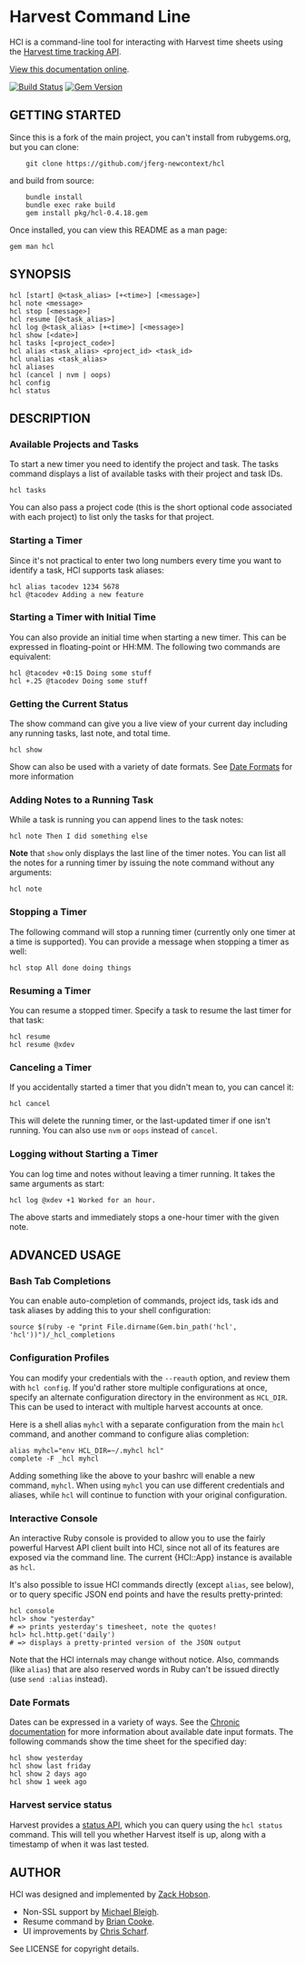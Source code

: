 # Harvest Command Line

HCl is a command-line tool for interacting with Harvest time sheets using the
[Harvest time tracking API][htt].

[View this documentation online][rdoc].

[![Build Status](https://travis-ci.org/zenhob/hcl.png?branch=master)](https://travis-ci.org/zenhob/hcl)
[![Gem Version](https://badge.fury.io/rb/hcl.png)](http://badge.fury.io/rb/hcl)

[htt]: http://www.getharvest.com/api/time_tracking
[rdoc]: http://www.rubydoc.info/github/zenhob/hcl/master

## GETTING STARTED

Since this is a fork of the main project, you can't install from rubygems.org, but 
you can clone:

		git clone https://github.com/jferg-newcontext/hcl

and build from source:

		bundle install
		bundle exec rake build
		gem install pkg/hcl-0.4.18.gem

Once installed, you can view this README as a man page:

    gem man hcl

## SYNOPSIS

    hcl [start] @<task_alias> [+<time>] [<message>]
    hcl note <message>
    hcl stop [<message>]
    hcl resume [@<task_alias>]
    hcl log @<task_alias> [+<time>] [<message>]
    hcl show [<date>]
    hcl tasks [<project_code>]
    hcl alias <task_alias> <project_id> <task_id>
    hcl unalias <task_alias>
    hcl aliases
    hcl (cancel | nvm | oops)
    hcl config
    hcl status

## DESCRIPTION

### Available Projects and Tasks

To start a new timer you need to identify the project and task.
The tasks command displays a list of available tasks with their
project and task IDs.

    hcl tasks

You can also pass a project code (this is the short optional code associated
with each project) to list only the tasks for that project.

### Starting a Timer

Since it's not practical to enter two long numbers every time you want to
identify a task, HCl supports task aliases:

    hcl alias tacodev 1234 5678
    hcl @tacodev Adding a new feature

### Starting a Timer with Initial Time

You can also provide an initial time when starting a new timer.
This can be expressed in floating-point or HH:MM. The following two
commands are equivalent:

    hcl @tacodev +0:15 Doing some stuff
    hcl +.25 @tacodev Doing some stuff
    
### Getting the Current Status

The show command can give you a live view of your current day including
any running tasks, last note, and total time.

    hcl show

Show can also be used with a variety of date formats. See [Date Formats](#date-formats) for more information

### Adding Notes to a Running Task

While a task is running you can append lines to the task notes:

    hcl note Then I did something else

**Note** that `show` only displays the last line of the timer notes.
You can list all the notes for a running timer by issuing the note
command without any arguments:

    hcl note

### Stopping a Timer

The following command will stop a running timer (currently only one timer at
a time is supported). You can provide a message when stopping a timer as
well:

    hcl stop All done doing things

### Resuming a Timer

You can resume a stopped timer. Specify a task to resume the last timer
for that task:

    hcl resume
    hcl resume @xdev

### Canceling a Timer

If you accidentally started a timer that you didn't mean to, you can cancel
it:

    hcl cancel

This will delete the running timer, or the last-updated timer if one isn't
running. You can also use `nvm` or `oops` instead of `cancel`.

### Logging without Starting a Timer

You can log time and notes without leaving a timer running. It takes
the same arguments as start:

    hcl log @xdev +1 Worked for an hour.

The above starts and immediately stops a one-hour timer with the given note.

## ADVANCED USAGE

### Bash Tab Completions

You can enable auto-completion of commands, project ids, task ids and task aliases by adding this to your shell
configuration:

    source $(ruby -e "print File.dirname(Gem.bin_path('hcl', 'hcl'))")/_hcl_completions

### Configuration Profiles

You can modify your credentials with the `--reauth` option, and review them
with `hcl config`. If you'd rather store multiple configurations at
once, specify an alternate configuration directory in the environment as
`HCL_DIR`. This can be used to interact with multiple harvest accounts at
once.

Here is a shell alias `myhcl` with a separate configuration from the
main `hcl` command, and another command to configure alias completion:

    alias myhcl="env HCL_DIR=~/.myhcl hcl"
    complete -F _hcl myhcl

Adding something like the above to your bashrc will enable a new command,
`myhcl`. When using `myhcl` you can use different credentials and aliases,
while `hcl` will continue to function with your original configuration.

### Interactive Console

An interactive Ruby console is provided to allow you to use the fairly
powerful Harvest API client built into HCl, since not all of its
features are exposed via the command line. The current {HCl::App}
instance is available as `hcl`.

It's also possible to issue HCl commands directly (except `alias`, see
below), or to query specific JSON end points and have the results
pretty-printed:

    hcl console
    hcl> show "yesterday"
    # => prints yesterday's timesheet, note the quotes!
    hcl> hcl.http.get('daily')
    # => displays a pretty-printed version of the JSON output

Note that the HCl internals may change without notice.
Also, commands (like `alias`) that are also reserved words in Ruby
can't be issued directly (use `send :alias` instead).

### Date Formats

Dates can be expressed in a variety of ways. See the [Chronic documentation][cd]
for more information about available date input formats. The following
commands show the time sheet for the specified day:

    hcl show yesterday
    hcl show last friday
    hcl show 2 days ago
    hcl show 1 week ago

[cd]: http://chronic.rubyforge.org/

### Harvest service status

Harvest provides a [status API], which you can query using the
`hcl status` command. This will tell you whether Harvest itself is up,
along with a timestamp of when it was last tested.

[status API]: http://harveststatus.com

## AUTHOR

HCl was designed and implemented by [Zack Hobson][zgh].

* Non-SSL support by [Michael Bleigh][mbleigh].
* Resume command by [Brian Cooke][bricooke].
* UI improvements by [Chris Scharf][scharfie].

See LICENSE for copyright details.

[zgh]: http://github.com/zenhob
[mbleigh]: http://github.com/mbleigh
[bricooke]: http://github.com/bricooke
[scharfie]: http://github.com/scharfie



